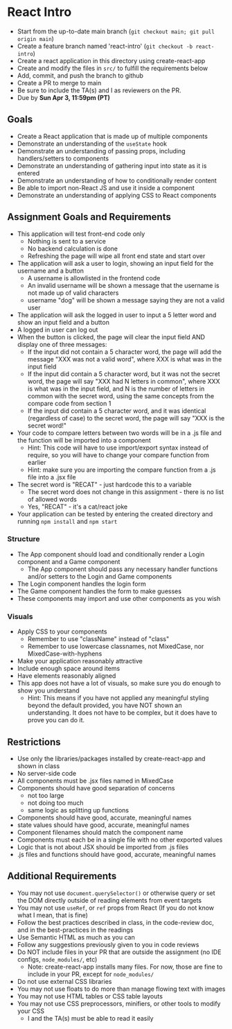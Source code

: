 # React Intro

-   Start from the up-to-date main branch (`git checkout main; git pull origin main`)
-   Create a feature branch named 'react-intro' (`git checkout -b react-intro`)
-   Create a react application in this directory using create-react-app
-   Create and modify the files in `src/` to fulfill the requirements below
-   Add, commit, and push the branch to github
-   Create a PR to merge to main
-   Be sure to include the TA(s) and I as reviewers on the PR.
-   Due by **Sun Apr 3, 11:59pm (PT)**

## Goals

-   Create a React application that is made up of multiple components
-   Demonstrate an understanding of the `useState` hook
-   Demonstrate an understanding of passing props, including handlers/setters to components
-   Demonstrate an understanding of gathering input into state as it is entered
-   Demonstrate an understanding of how to conditionally render content
-   Be able to import non-React JS and use it inside a component
-   Demonstrate an understanding of applying CSS to React components

## Assignment Goals and Requirements

-   This application will test front-end code only
    -   Nothing is sent to a service
    -   No backend calculation is done
    -   Refreshing the page will wipe all front end state and start over
-   The application will ask a user to login, showing an input field for the username and a button
    -   A username is allowlisted in the frontend code
    -   An invalid username will be shown a message that the username is not made up of valid characters
    -   username "dog" will be shown a message saying they are not a valid user
-   The application will ask the logged in user to input a 5 letter word and show an input field and a button
-   A logged in user can log out
-   When the button is clicked, the page will clear the input field AND display one of three messages:
    -   If the input did not contain a 5 character word, the page will add the message "XXX was not a valid word", where XXX is what was in the input field
    -   If the input did contain a 5 character word, but it was not the secret word, the page will say "XXX had N letters in common", where XXX is what was in the input field, and N is the number of letters in common with the secret word, using the same concepts from the compare code from section 1
    -   If the input did contain a 5 character word, and it was identical (regardless of case) to the secret word, the page will say "XXX is the secret word!"
-   Your code to compare letters between two words will be in a .js file and the function will be imported into a component
    -   Hint: This code will have to use import/export syntax instead of require, so you will have to change your compare function from earlier
    -   Hint: make sure you are importing the compare function from a .js file into a .jsx file
-   The secret word is "RECAT" - just hardcode this to a variable
    -   The secret word does not change in this assignment - there is no list of allowed words
    -   Yes, "RECAT" - it's a cat/react joke
-   Your application can be tested by entering the created directory and running `npm install` and `npm start`

### Structure

-   The App component should load and conditionally render a Login component and a Game component
    -   The App component should pass any necessary handler functions and/or setters to the Login and Game components
-   The Login component handles the login form
-   The Game component handles the form to make guesses
-   These components may import and use other components as you wish

### Visuals

-   Apply CSS to your components
    -   Remember to use "className" instead of "class"
    -   Remember to use lowercase classnames, not MixedCase, nor MixedCase-with-hyphens
-   Make your application reasonably attractive
-   Include enough space around items
-   Have elements reasonably aligned
-   This app does not have a lot of visuals, so make sure you do enough to show you understand
    -   Hint: This means if you have not applied any meaningful styling beyond the default provided, you have NOT shown an understanding. It does not have to be complex, but it does have to prove you can do it.

## Restrictions

-   Use only the libraries/packages installed by create-react-app and shown in class
-   No server-side code
-   All components must be .jsx files named in MixedCase
-   Components should have good separation of concerns
    -   not too large
    -   not doing too much
    -   same logic as splitting up functions
-   Components should have good, accurate, meaningful names
-   state values should have good, accurate, meaningful names
-   Component filenames should match the component name
-   Components must each be in a single file with no other exported values
-   Logic that is not about JSX should be imported from .js files
-   .js files and functions should have good, accurate, meaningful names

## Additional Requirements

-   You may not use `document.querySelector()` or otherwise query or set the DOM directly outside of reading elements from event targets
-   You may not use `useRef`, or `ref` props from React (If you do not know what I mean, that is fine)
-   Follow the best practices described in class, in the code-review doc, and in the best-practices in the readings
-   Use Semantic HTML as much as you can
-   Follow any suggestions previously given to you in code reviews
-   Do NOT include files in your PR that are outside the assignment (no IDE configs, `node_modules/`, etc)
    -   Note: create-react-app installs many files. For now, those are fine to include in your PR, except for `node_modules/`
-   Do not use external CSS libraries
-   You may not use floats to do more than manage flowing text with images
-   You may not use HTML tables or CSS table layouts
-   You may not use CSS preprocessors, minifiers, or other tools to modify your CSS
    -   I and the TA(s) must be able to read it easily
